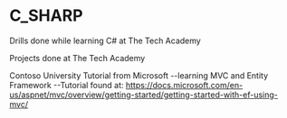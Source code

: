 # C_SHARP

Drills done while learning C# at The Tech Academy

Projects done at The Tech Academy

Contoso University Tutorial from Microsoft
--learning MVC and Entity Framework
--Tutorial found at: https://docs.microsoft.com/en-us/aspnet/mvc/overview/getting-started/getting-started-with-ef-using-mvc/
